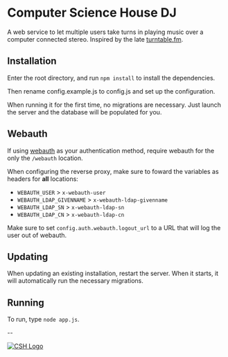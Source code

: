 Computer Science House DJ
==

A web service to let multiple users take turns in playing music over a computer
connected stereo. Inspired by the late [turntable.fm](http://turntable.fm).

Installation
--
Enter the root directory, and run `npm install` to install the dependencies.

Then rename config.example.js to config.js and set up the configuration.

When running it for the first time, no migrations are necessary. Just launch
the server and the database will be populated for you.

Webauth
--
If using [webauth](http://webauth.stanford.edu) as your authentication method,
require webauth for the only the `/webauth` location.

When configuring the reverse proxy, make sure to foward the
variables as headers for **all** locations:
- `WEBAUTH_USER` > `x-webauth-user`
- `WEBAUTH_LDAP_GIVENNAME` > `x-webauth-ldap-givenname`
- `WEBAUTH_LDAP_SN` > `x-webauth-ldap-sn`
- `WEBAUTH_LDAP_CN` > `x-webauth-ldap-cn`

Make sure to set `config.auth.webauth.logout_url` to a URL that will log the
user out of webauth.

Updating
--
When updating an existing installation, restart the server. When it starts,
it will automatically run the necessary migrations.

Running
--
To run, type `node app.js`.

--

[![CSH Logo](http://csh.rit.edu/images/logo.png)](http://csh.rit.edu)

